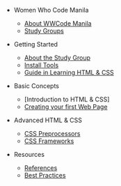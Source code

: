 <!--
  UPDATE THIS:

  Update your sidebar to populate contents and resources

  No need to add title in the document markdown since the title in
  the sidebar is automatically added in the document.

  See https://docsify.js.org/#/configuration?id=autoheader
-->
- Women Who Code Manila
  - [About WWCode Manila](wwcodemanila/about.md)
  - [Study Groups](wwcodemanila/study_groups.md)

- Getting Started
  - [About the Study Group](README.md)
  - [Install Tools](getting_started/install_tools.md)
  - [Guide in Learning HTML &amp; CSS](getting_started/guide.md)

- Basic Concepts
  - [Introduction to HTML &amp; CSS]
  - [Creating your first Web Page](getting_started/creating_your_first_webpage.md)

- Advanced HTML &amp; CSS
  - [CSS Preprocessors]()
  - [CSS Frameworks]()

- Resources
  - [References](resources/references.md)
  - [Best Practices]()